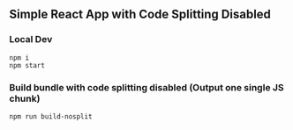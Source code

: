 ## Simple React App with Code Splitting Disabled

### Local Dev

```
npm i
npm start
```

### Build bundle with code splitting disabled (Output one single JS chunk)

```
npm run build-nosplit
```
